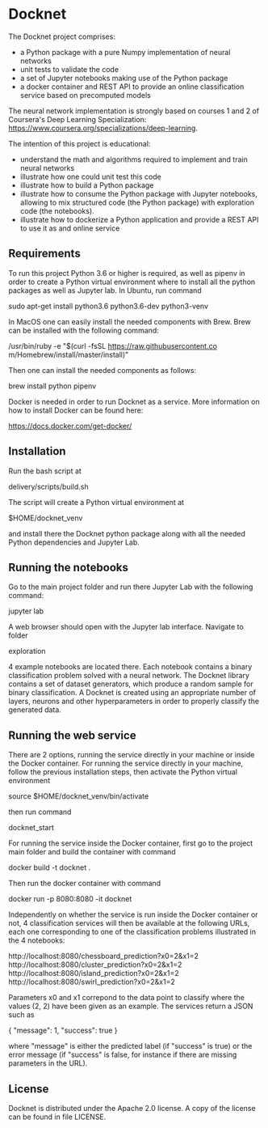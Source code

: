 Docknet
=======

The Docknet project comprises:

* a Python package with a pure Numpy implementation of neural networks
* unit tests to validate the code
* a set of Jupyter notebooks making use of the Python package
* a docker container and REST API to provide an online classification service based on precomputed models

The neural network implementation is strongly based on courses 1 and 2 of Coursera's Deep Learning Specialization: https://www.coursera.org/specializations/deep-learning.

The intention of this project is educational:

* understand the math and algorithms required to implement and train neural networks
* illustrate how one could unit test this code
* illustrate how to build a Python package
* illustrate how to consume the Python package with Jupyter notebooks, allowing to mix structured code (the Python package) with exploration code (the notebooks).
* illustrate how to dockerize a Python application and provide a REST API to use it as and online service

Requirements
------------

To run this project Python 3.6 or higher is required, as well as pipenv in order to create a Python virtual environment where to install all the python packages as well as Jupyter lab. In Ubuntu, run command

sudo apt-get install python3.6 python3.6-dev python3-venv

In MacOS one can easily install the needed components with Brew. Brew can be installed with the following command:

/usr/bin/ruby -e "$(curl -fsSL https://raw.githubusercontent.co
m/Homebrew/install/master/install)"

Then one can install the needed components as follows:

brew install python pipenv

Docker is needed in order to run Docknet as a service. More information on how to install Docker can be found here:

https://docs.docker.com/get-docker/

Installation
------------

Run the bash script at

delivery/scripts/build.sh

The script will create a Python virtual environment at

$HOME/docknet_venv

and install there the Docknet python package along with all the needed Python dependencies and Jupyter Lab.

Running the notebooks
---------------------

Go to the main project folder and run there Jupyter Lab with the following command:

jupyter lab

A web browser should open with the Jupyter lab interface. Navigate to folder

exploration

4 example notebooks are located there. Each notebook contains a binary classification problem solved with a neural network. The Docknet library contains a set of dataset generators, which produce a random sample for binary classification. A Docknet is created using an appropriate number of layers, neurons and other hyperparameters in order to properly classify the generated data.

Running the web service
-----------------------

There are 2 options, running the service directly in your machine or inside the Docker container. For running the service directly in your machine, follow the previous installation steps, then activate the Python virtual environment

source $HOME/docknet_venv/bin/activate

then run command

docknet_start

For running the service inside the Docker container, first go to the project main folder and build the container with command

docker build -t docknet .

Then run the docker container with command

docker run -p 8080:8080 -it docknet

Independently on whether the service is run inside the Docker container or not, 4 classification services will then be available at the following URLs, each one corresponding to one of the classification problems illustrated in the 4 notebooks:

http://localhost:8080/chessboard_prediction?x0=2&x1=2
http://localhost:8080/cluster_prediction?x0=2&x1=2
http://localhost:8080/island_prediction?x0=2&x1=2
http://localhost:8080/swirl_prediction?x0=2&x1=2

Parameters x0 and x1 correpond to the data point to classify where the values (2, 2) have been given as an example. The services return a JSON such as

{
  "message": 1, 
  "success": true
}

where "message" is either the predicted label (if "success" is true) or the error message (if "success" is false, for instance if there are missing parameters in the URL).

License
-------

Docknet is distributed under the Apache 2.0 license. A copy of the license can be found in file LICENSE.
